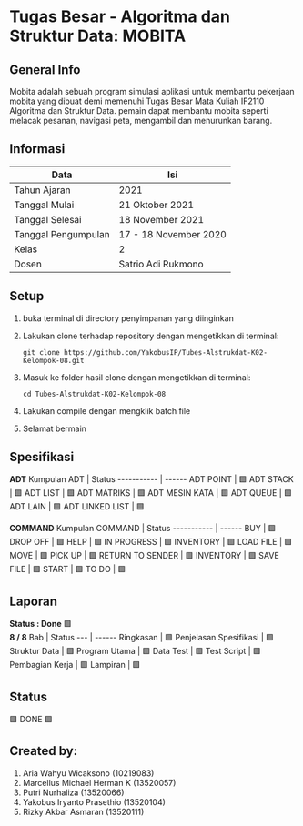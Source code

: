 # Tugas Besar - Algoritma dan Struktur Data: MOBITA
## General Info
Mobita adalah sebuah program simulasi aplikasi untuk membantu pekerjaan mobita yang dibuat demi memenuhi Tugas Besar Mata Kuliah IF2110 Algoritma dan Struktur Data. pemain dapat membantu mobita seperti melacak pesanan, navigasi peta, mengambil dan menurunkan barang.

## Informasi
Data                | Isi
----                | ---
Tahun Ajaran        | 2021
Tanggal Mulai       | 21 Oktober 2021
Tanggal Selesai     | 18 November 2021
Tanggal Pengumpulan | 17 - 18 November 2020
Kelas               | 2
Dosen               | Satrio Adi Rukmono


## Setup
1. buka terminal di directory penyimpanan yang diinginkan
2. Lakukan clone terhadap repository dengan mengetikkan di terminal:
   ```
   git clone https://github.com/YakobusIP/Tubes-Alstrukdat-K02-Kelompok-08.git
   ```
3. Masuk ke folder hasil clone dengan mengetikkan di terminal:
   ```
   cd Tubes-Alstrukdat-K02-Kelompok-08
   ```
4. Lakukan compile dengan mengklik batch file 
   
5. Selamat bermain

## Spesifikasi
**ADT**
Kumpulan ADT                      | Status
-----------                       | ------
ADT POINT                         | :green_square:
ADT STACK                         | :green_square:
ADT LIST                          | :green_square:
ADT MATRIKS                       | :green_square:
ADT MESIN KATA                    | :green_square:
ADT QUEUE                         | :green_square:
ADT LAIN                          | :green_square:
ADT LINKED LIST                   | :green_square:

**COMMAND**
Kumpulan COMMAND                  | Status
-----------                       | ------
BUY                               | :green_square:
DROP OFF                          | :green_square:
HELP                              | :green_square:
IN PROGRESS                       | :green_square:
INVENTORY                         | :green_square:
LOAD FILE                         | :green_square:
MOVE                              | :green_square:
PICK UP                           | :green_square:
RETURN TO SENDER                  | :green_square:
INVENTORY                         | :green_square:
SAVE FILE                         | :green_square:
START                             | :green_square:
TO DO                             | :green_square:

## Laporan
**Status : Done** :green_square: \
**8 / 8**
Bab                     | Status
---                     | ------
Ringkasan               | :green_square:
Penjelasan Spesifikasi  | :green_square:
Struktur Data           | :green_square:
Program Utama           | :green_square:
Data Test               | :green_square:
Test Script             | :green_square:
Pembagian Kerja         | :green_square:
Lampiran                | :green_square:

## Status
:green_square: DONE :green_square:

## Created by:
1. Aria Wahyu Wicaksono	(10219083)
2. Marcellus Michael Herman K	(13520057)
3. Putri Nurhaliza (13520066)
4. Yakobus Iryanto Prasethio (13520104)
5. Rizky Akbar Asmaran (13520111)
